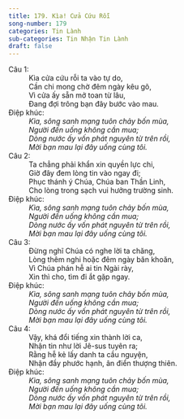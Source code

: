 ```yaml
---
title: 179. Kìa! Cửa Cứu Rỗi
song-number: 179
categories: Tin Lành
sub-categories: Tin Nhận Tin Lành
draft: false
---
```

<dl><dt>Câu 1:</dt><dd data-verse="1">Kìa cửa cứu rỗi ta vào tự do, <br/>Cần chi mong chờ đêm ngày kêu gõ, <br/>Vì cửa ấy sẵn mở toan từ lâu, <br/>Đang đợi trông bạn đây bước vào mau. </dd><dt>Điệp khúc:</dt><dd data-chorus="1"><em>Kìa, sông sanh mạng tuôn chảy bốn mùa, <br/>Người đến uống không cần mua; <br/>Dòng nước ấy vốn phát nguyên từ trên rồi, <br/>Mời bạn mau lại đây uống cùng tôi. </em></dd><dt>Câu 2:</dt><dd data-verse="2">Ta chẳng phải khẩn xin quyền lực chi, <br/>Giờ đây đem lòng tin vào ngay đi; <br/>Phục thánh ý Chúa, Chúa ban Thần Linh, <br/>Cho lòng trong sạch vui hưởng trường sinh. </dd><dt>Điệp khúc:</dt><dd data-chorus="1"><em>Kìa, sông sanh mạng tuôn chảy bốn mùa, <br/>Người đến uống không cần mua; <br/>Dòng nước ấy vốn phát nguyên từ trên rồi, <br/>Mời bạn mau lại đây uống cùng tôi. </em></dd><dt>Câu 3:</dt><dd data-verse="3">Đừng nghĩ Chúa có nghe lời ta chăng, <br/>Lòng thêm nghi hoặc đêm ngày băn khoăn, <br/>Vì Chúa phán hễ ai tin Ngài rày, <br/>Xin thì cho, tìm đi ắt gặp ngay. </dd><dt>Điệp khúc:</dt><dd data-chorus="1"><em>Kìa, sông sanh mạng tuôn chảy bốn mùa, <br/>Người đến uống không cần mua; <br/>Dòng nước ấy vốn phát nguyên từ trên rồi, <br/>Mời bạn mau lại đây uống cùng tôi. </em></dd><dt>Câu 4:</dt><dd data-verse="4">Vậy, khá đổi tiếng xin thành lời ca, <br/>Nhận tin như lời Jê-sus tuyên ra; <br/>Rằng hễ kẻ lấy danh ta cầu nguyện, <br/>Nhận đầy phước hạnh, ân điển thượng thiên. </dd><dt>Điệp khúc:</dt><dd data-chorus="1"><em>Kìa, sông sanh mạng tuôn chảy bốn mùa, <br/>Người đến uống không cần mua; <br/>Dòng nước ấy vốn phát nguyên từ trên rồi, <br/>Mời bạn mau lại đây uống cùng tôi. </em></dd></dl>